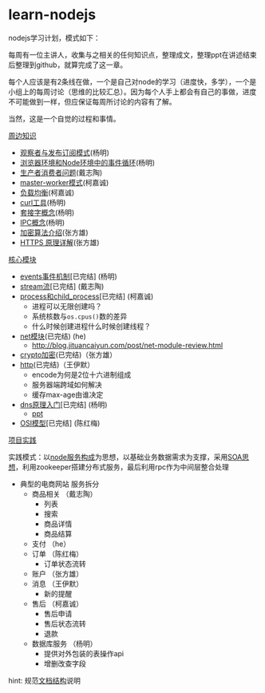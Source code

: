 # learn-nodejs
nodejs学习计划，模式如下：

每周有一位主讲人，收集与之相关的任何知识点，整理成文，整理ppt在讲述结束后整理到github，就算完成了这一章。

每个人应该是有2条线在做，一个是自己对node的学习（进度快，多学），一个是小组上的每周讨论（思维的比较汇总）。因为每个人手上都会有自己的事做，进度不可能做到一样，但应保证每周所讨论的内容有了解。

当然，这是一个自觉的过程和事情。

[周边知识](./surrounding)

- [观察者与发布订阅模式](https://github.com/Jmingzi/nodejs-learn/blob/master/%E5%9F%BA%E7%A1%80%E6%A6%82%E5%BF%B5/design_patterns_1.md)(杨明)
- [浏览器环境和Node环境中的事件循环](https://github.com/Jmingzi/nodejs-learn/blob/master/%E5%9F%BA%E7%A1%80%E6%A6%82%E5%BF%B5/eventloop.md)(杨明)
- [生产者消费者问题](https://zh.wikipedia.org/zh-hans/%E7%94%9F%E4%BA%A7%E8%80%85%E6%B6%88%E8%B4%B9%E8%80%85%E9%97%AE%E9%A2%98)(戴志陶)
- [master-worker模式](https://blog.csdn.net/hongchh/article/details/79898816)(柯嘉诚)
- [负载均衡](https://zh.wikipedia.org/wiki/%E8%B4%9F%E8%BD%BD%E5%9D%87%E8%A1%A1)(柯嘉诚)
- [curl工具](https://github.com/Jmingzi/nodejs-learn/blob/master/%E5%9F%BA%E7%A1%80%E6%A6%82%E5%BF%B5/curl.md)(杨明)
- [套接字概念](https://github.com/Jmingzi/nodejs-learn/blob/master/%E5%9F%BA%E7%A1%80%E6%A6%82%E5%BF%B5/socket.md)(杨明)
- [IPC概念](https://github.com/Jmingzi/nodejs-learn/blob/master/%E5%9F%BA%E7%A1%80%E6%A6%82%E5%BF%B5/ipc.md)(杨明)
- [加密算法介绍](https://blog.csdn.net/claram/article/details/48098611)(张方雄)
- [HTTPS 原理详解](https://baijiahao.baidu.com/s?id=1570143475599137&wfr=spider&for=pc)(张方雄)

[核心模块](./core)

- [events事件机制](./core/events)[已完结] (杨明)
- [stream流](./core/stream)[已完结] (戴志陶)
- [process和child_process](./core/process)[已完结] (柯嘉诚)
  - 进程可以无限创建吗？
  - 系统核数与`os.cpus()`数的差异
  - 什么时候创建进程什么时候创建线程？
- [net模块](./core/net)(已完结) (he)
  - http://blog.jituancaiyun.com/post/net-module-review.html
- [crypto加密](./core/crypto/README.md)(已完结)（张方雄）
- [http](./core/crypto/README.md)(已完结)（王伊默）
  - encode为何是2位十六进制组成
  - 服务器端跨域如何解决
  - 缓存max-age由谁决定
- [dns原理入门](https://github.com/Jmingzi/nodejs-learn/blob/master/%E8%BF%9B%E9%98%B6/dns.md)[已完结] (杨明)
  - [ppt](https://docs.google.com/presentation/d/1FdMrCSuIH2O1LroqaPaPQPDZ8mivGw7LmHlT4213lcQ/edit#slide=id.p)
- [OSI模型](./core/osi/osi.key.zip)[已完结] (陈红梅)

[项目实践](./项目实践)

  实践模式：以[node服务构成](./进阶/monitor.md)为思想，以基础业务数据需求为支撑，采用[SOA思想](https://www.cnblogs.com/renzhitian/p/6853289.html)，利用zookeeper搭建分布式服务，最后利用rpc作为中间层整合处理

- 典型的电商网站
    服务拆分
    - 商品相关 （戴志陶）
        - 列表
        - 搜索
        - 商品详情
        - 商品结算
    - 支付  （he）
    - 订单  （陈红梅）
        - 订单状态流转
    - 账户  （张方雄）
    - 消息  （王伊默）
        - 新的提醒
    - 售后  （柯嘉诚）
        - 售后申请
        - 售后状态流转
        - 退款
    - 数据库服务   （杨明）
        - 提供对外包装的表操作api
        - 增删改查字段

hint: 规范[文档结构](./article.md)说明
